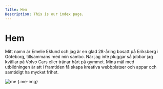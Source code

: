 ```yaml
---
Title: Hem
Description: This is our index page.
---
```


Hem
=========

Mitt namn är Emelie Eklund och jag är en glad 28-åring bosatt på Eriksberg i Göteborg, tillsammans med min sambo. När jag inte pluggar så jobbar jag kvällar på Volvo Cars eller tränar hårt på gymmet. Mina mål med utbildningen är att i framtiden få skapa kreativa webbplatser och appar och samtidigt ha mycket frihet.

![me](assets/img/me.jpg) {.me-img}
